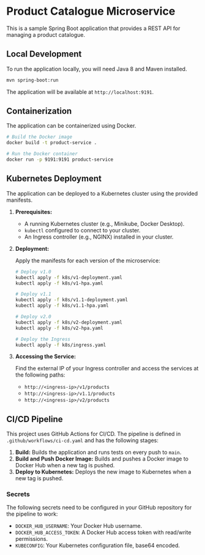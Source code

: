# Product Catalogue Microservice

This is a sample Spring Boot application that provides a REST API for managing a product catalogue.

## Local Development

To run the application locally, you will need Java 8 and Maven installed.

```bash
mvn spring-boot:run
```

The application will be available at `http://localhost:9191`.

## Containerization

The application can be containerized using Docker.

```bash
# Build the Docker image
docker build -t product-service .

# Run the Docker container
docker run -p 9191:9191 product-service
```

## Kubernetes Deployment

The application can be deployed to a Kubernetes cluster using the provided manifests.

1.  **Prerequisites:**
    *   A running Kubernetes cluster (e.g., Minikube, Docker Desktop).
    *   `kubectl` configured to connect to your cluster.
    *   An Ingress controller (e.g., NGINX) installed in your cluster.

2.  **Deployment:**

    Apply the manifests for each version of the microservice:

    ```bash
    # Deploy v1.0
    kubectl apply -f k8s/v1-deployment.yaml
    kubectl apply -f k8s/v1-hpa.yaml

    # Deploy v1.1
    kubectl apply -f k8s/v1.1-deployment.yaml
    kubectl apply -f k8s/v1.1-hpa.yaml

    # Deploy v2.0
    kubectl apply -f k8s/v2-deployment.yaml
    kubectl apply -f k8s/v2-hpa.yaml

    # Deploy the Ingress
    kubectl apply -f k8s/ingress.yaml
    ```

3.  **Accessing the Service:**

    Find the external IP of your Ingress controller and access the services at the following paths:
    *   `http://<ingress-ip>/v1/products`
    *   `http://<ingress-ip>/v1.1/products`
    *   `http://<ingress-ip>/v2/products`

## CI/CD Pipeline

This project uses GitHub Actions for CI/CD. The pipeline is defined in `.github/workflows/ci-cd.yaml` and has the following stages:

1.  **Build:** Builds the application and runs tests on every push to `main`.
2.  **Build and Push Docker Image:** Builds and pushes a Docker image to Docker Hub when a new tag is pushed.
3.  **Deploy to Kubernetes:** Deploys the new image to Kubernetes when a new tag is pushed.

### Secrets

The following secrets need to be configured in your GitHub repository for the pipeline to work:

*   `DOCKER_HUB_USERNAME`: Your Docker Hub username.
*   `DOCKER_HUB_ACCESS_TOKEN`: A Docker Hub access token with read/write permissions.
*   `KUBECONFIG`: Your Kubernetes configuration file, base64 encoded.